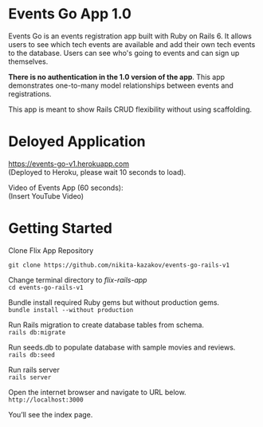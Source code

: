 # Events Go App 1.0
Events Go is an events registration app built with Ruby on Rails 6. It allows users to see which tech events are available and add their own tech events to the database. Users can see who's going to events and can sign up themselves.

 **There is no authentication in the 1.0 version of the app**. This app demonstrates one-to-many model relationships between events and registrations.

This app is meant to show Rails CRUD flexibility without using scaffolding.

# Deloyed Application

https://events-go-v1.herokuapp.com  
(Deployed to Heroku, please wait 10 seconds to load).


Video of Events App  (60 seconds):  
(Insert YouTube Video)

# Getting Started

Clone Flix App Repository

`git clone https://github.com/nikita-kazakov/events-go-rails-v1`

Change terminal directory to _flix-rails-app_  
`cd events-go-rails-v1`

Bundle install required Ruby gems but without production gems.  
`bundle install --without production`

Run Rails migration to create database tables from schema.  
`rails db:migrate`

Run seeds.db to populate database with sample movies and reviews.  
`rails db:seed`

Run rails server  
`rails server`

Open the internet browser and navigate to URL below.  
`http://localhost:3000`

You’ll see the index page.
